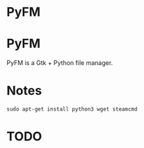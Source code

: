 # PyFM

# PyFM
PyFM is a Gtk + Python file manager.

# Notes
```sudo apt-get install python3 wget steamcmd```

# TODO
<ul>
</ul>
